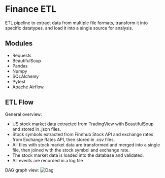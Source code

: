 # Finance ETL

ETL pipeline to extract data from multiple file formats, transform it into specific datatypes, and load it into a single source for analysis.

## Modules

- Requests
- BeautifulSoup
- Pandas
- Numpy
- SQLAlchemy
- Pytest
- Apache Airflow

## ETL Flow

General overview:

- US stock market data extracted from TradingView with BeautifulSoup and stored in .json files.
- Stock symbols extracted from Finnhub Stock API and exchange rates from Exchange Rates API, then stored in .csv files.
- All files with stock market data are transformed and merged into a single file, then joined with the stock symbol and exchange rate.
- The stock market data is loaded into the database and validated.
- All events are recorded in a log file

DAG graph view:
![Dag](https://i.imgur.com/krPainR.png)
